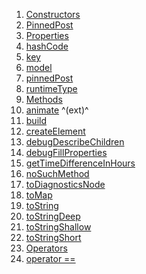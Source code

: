1.  [Constructors](./PinnedPost-class.md)
2.  [PinnedPost](./PinnedPost/PinnedPost.md)
3.  [Properties](./PinnedPost-class.md)
4.  [hashCode](https://api.flutter.dev/flutter/widgets/Widget/hashCode.html)
5.  [key](https://api.flutter.dev/flutter/widgets/Widget/key.html)
6.  [model](./PinnedPost/model.md)
7.  [pinnedPost](./PinnedPost/PinnedPost.md)
8.  [runtimeType](https://api.flutter.dev/flutter/dart-core/Object/runtimeType.html)
9.  [Methods](./PinnedPost-class.md)
10. [animate](https://pub.dev/documentation/flutter_animate/4.5.0/flutter_animate/AnimateWidgetExtensions/animate.html)
    ^(ext)^
11. [build](./PinnedPost/build.md)
12. [createElement](https://api.flutter.dev/flutter/widgets/StatelessWidget/createElement.html)
13. [debugDescribeChildren](https://api.flutter.dev/flutter/foundation/DiagnosticableTree/debugDescribeChildren.html)
14. [debugFillProperties](https://api.flutter.dev/flutter/widgets/Widget/debugFillProperties.html)
15. [getTimeDifferenceInHours](./PinnedPost/getTimeDifferenceInHours.md)
16. [noSuchMethod](https://api.flutter.dev/flutter/dart-core/Object/noSuchMethod.html)
17. [toDiagnosticsNode](https://api.flutter.dev/flutter/foundation/DiagnosticableTree/toDiagnosticsNode.html)
18. [toMap](./PinnedPost/toMap.md)
19. [toString](https://api.flutter.dev/flutter/foundation/Diagnosticable/toString.html)
20. [toStringDeep](https://api.flutter.dev/flutter/foundation/DiagnosticableTree/toStringDeep.html)
21. [toStringShallow](https://api.flutter.dev/flutter/foundation/DiagnosticableTree/toStringShallow.html)
22. [toStringShort](https://api.flutter.dev/flutter/widgets/Widget/toStringShort.html)
23. [Operators](./PinnedPost-class.md)
24. [operator
    ==](https://api.flutter.dev/flutter/widgets/Widget/operator_equals.html)
